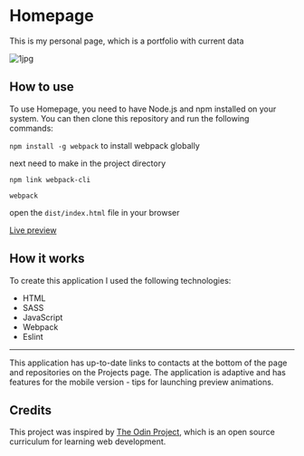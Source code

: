 # Homepage

This is my personal page, which is a portfolio with current data

![1jpg](https://github.com/Kotovar/Homepage/assets/77914431/9ac9081a-e931-4335-8d39-46fc73ef8ed3)

## How to use

To use Homepage, you need to have Node.js and npm installed on your system. You can then clone this repository and run the following commands:

`npm install -g webpack` to install webpack globally

next need to make in the project directory

`npm link webpack-cli`

`webpack`

open the `dist/index.html` file in your browser

[Live preview](https://kotovar.github.io/Homepage/)

## How it works

To create this application I used the following technologies:

- HTML
- SASS
- JavaScript
- Webpack
- Eslint

---

This application has up-to-date links to contacts at the bottom of the page and repositories on the Projects page. The application is adaptive and has features for the mobile version - tips for launching preview animations.

## Credits

This project was inspired by [The Odin Project](https://www.theodinproject.com/lessons/node-path-advanced-html-and-css-homepage), which is an open source curriculum for learning web development.
